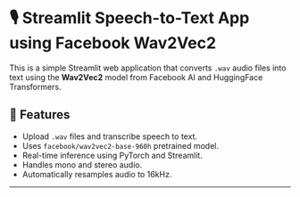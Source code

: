 # 🎙️ Streamlit Speech-to-Text App using Facebook Wav2Vec2

This is a simple Streamlit web application that converts `.wav` audio files into text using the **Wav2Vec2** model from Facebook AI and HuggingFace Transformers.

## 🚀 Features

- Upload `.wav` files and transcribe speech to text.
- Uses `facebook/wav2vec2-base-960h` pretrained model.
- Real-time inference using PyTorch and Streamlit.
- Handles mono and stereo audio.
- Automatically resamples audio to 16kHz.

---

